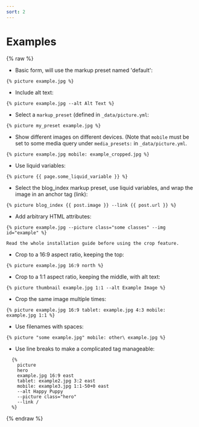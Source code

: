 ```yaml
---
sort: 2
---
```

# Examples

{% raw %}

  * Basic form, will use the markup preset named 'default': 
  ```
  {% picture example.jpg %}
  ```

  * Include alt text:
  ```
  {% picture example.jpg --alt Alt Text %}
  ```

  * Select a `markup_preset` (defined in `_data/picture.yml`:
  ```
  {% picture my_preset example.jpg %}
  ```

  * Show different images on different devices. (Note that `mobile` must be set
  to some media query under `media_presets:` in `_data/picture.yml`.
  ```
  {% picture example.jpg mobile: example_cropped.jpg %}
  ```

  * Use liquid variables:
  ```
  {% picture {{ page.some_liquid_variable }} %}
  ```

  * Select the blog_index markup preset, use liquid variables, and wrap the
  image in an anchor tag (link):
  ```
  {% picture blog_index {{ post.image }} --link {{ post.url }} %}
  ```

  * Add arbitrary HTML attributes:
  ```
  {% picture example.jpg --picture class="some classes" --img id="example" %}
  ```

  ```warning
  Read the whole installation guide before using the crop feature.
  ```

  * Crop to a 16:9 aspect ratio, keeping the top:
  ```
  {% picture example.jpg 16:9 north %}
  ```

  * Crop to a 1:1 aspect ratio, keeping the middle, with alt text:
  ```
  {% picture thumbnail example.jpg 1:1 --alt Example Image %}
  ```

  * Crop the same image multiple times:
  ```
  {% picture example.jpg 16:9 tablet: example.jpg 4:3 mobile: example.jpg 1:1 %}
  ```

  * Use filenames with spaces:
  ```
  {% picture "some example.jpg" mobile: other\ example.jpg %}
  ```

  * Use line breaks to make a complicated tag manageable:
  ```
    {% 
      picture
      hero
      example.jpg 16:9 east
      tablet: example2.jpg 3:2 east
      mobile: example3.jpg 1:1-50+0 east
      --alt Happy Puppy
      --picture class="hero"
      --link /
    %}
  ```
{% endraw %}
